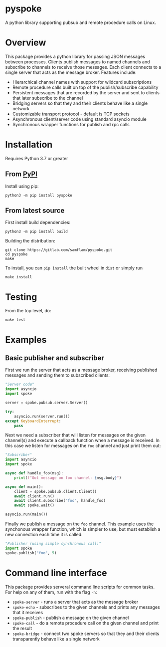 # pyspoke

A python library supporting pubsub and remote procedure calls on Linux.

# Overview

This package provides a python library for passing JSON messages between processes. Clients publish messages to named channels and subscribe to channels to receive those messages. Each client connects to a single server that acts as the message broker. Features include:

- Hierarchical channel names with support for wildcard subscriptions
- Remote procedure calls built on top of the publish/subscribe capability
- Persistent messages that are recorded by the server and sent to clients that later subscribe to the channel
- Bridging servers so that they and their clients behave like a single network
- Customizable transport protocol - default is TCP sockets
- Asynchronous client/server code using standard asyncio module
- Synchronous wrapper functions for publish and rpc calls

# Installation

Requires Python 3.7 or greater

## From [PyPI](https://pypi.org/project/pyspoke/)

Install using pip:

```
python3 -m pip install pyspoke
```

## From latest source

First install build dependencies:

```
python3 -m pip install build
```

Building the distribution:

```
git clone https://gitlab.com/samflam/pyspoke.git
cd pyspoke
make
```

To install, you can `pip install` the built wheel in `dist` or simply run

```
make install
```

# Testing

From the top level, do:

```
make test
```

# Examples

## Basic publisher and subscriber

First we run the server that acts as a message broker, receiving published messages and sending them to subscribed clients:

```python
"Server code"
import asyncio
import spoke

server = spoke.pubsub.server.Server()

try:
    asyncio.run(server.run())
except KeyboardInterrupt:
    pass
```

Next we need a subscriber that will listen for messages on the given channel(s) and execute a callback function when a message is received. In this case we listen for messages on the `foo` channel and just print them out:

```python
"Subscriber"
import asyncio
import spoke

async def handle_foo(msg):
    print(f"Got message on foo channel: {msg.body}")

async def main():
    client = spoke.pubsub.client.Client()
    await client.run()
    await client.subscribe("foo", handle_foo)
    await spoke.wait()

asyncio.run(main())
```

Finally we publish a message on the `foo` channel. This example uses the synchonous wrapper function, which is simpler to use, but must establish a new connection each time it is called:

```python
"Publisher (using simple synchronous call)"
import spoke
spoke.publish("foo", 5)
```

# Command line interface

This package provides serveral command line scripts for common tasks. For help on any of them, run with the flag `-h`:

- `spoke-server` - runs a server that acts as the message broker
- `spoke-echo` - subscribes to the given channels and prints any messages that it receives
- `spoke-publish` - publish a message on the given channel
- `spoke-call` - do a remote procedure call on the given channel and print the result
- `spoke-bridge` - connect two spoke servers so that they and their clients transparently behave like a single network
